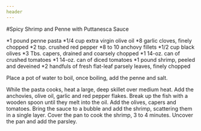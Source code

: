 ```yaml
---
header
---
```


#Spicy Shrimp and Penne with Puttanesca Sauce


*1 pound penne pasta
*1/4 cup extra virgin olive oil
*8 garlic cloves, finely chopped
*2 tsp. crushed red pepper
*8 to 10 anchovy fillets
*1/2 cup black olives
*3 Tbs. capers, drained and coarsely chopped
*1 14-oz. can of crushed tomatoes
*1 14-oz. can of diced tomatoes
*1 pound shrimp, peeled and deveined
*2 handfuls of fresh flat-leaf parsely leaves, finely chopped



Place a pot of water to boil, once boiling, add the penne and salt.

While the pasta cooks, heat a large, deep skillet over medium heat.  Add the anchovies, olive oil, garlic and red pepper flakes.  Break up the fish with a wooden spoon until they melt into the oil.  Add the olives, capers and tomatoes.  Bring the sauce to a bubble and add the shrimp, scattering them in a single layer.  Cover the pan to cook the shrimp, 3 to 4 minutes.  Uncover the pan and add the parsley.
